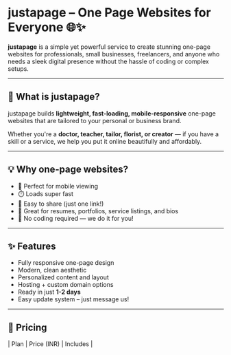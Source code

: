 # justapage – One Page Websites for Everyone 🌐✨

**justapage** is a simple yet powerful service to create stunning one-page websites for professionals, small businesses, freelancers, and anyone who needs a sleek digital presence without the hassle of coding or complex setups.

---

## 🚀 What is justapage?

justapage builds **lightweight, fast-loading, mobile-responsive** one-page websites that are tailored to your personal or business brand.

Whether you're a **doctor, teacher, tailor, florist, or creator** — if you have a skill or a service, we help you put it online beautifully and affordably.

---

## 💡 Why one-page websites?

- 📱 Perfect for mobile viewing  
- ⏱️ Loads super fast  
- 🔗 Easy to share (just one link!)  
- 💼 Great for resumes, portfolios, service listings, and bios  
- 🧠 No coding required — we do it for you!

---

## ✨ Features

- Fully responsive one-page design
- Modern, clean aesthetic
- Personalized content and layout
- Hosting + custom domain options
- Ready in just **1-2 days**
- Easy update system – just message us!

---

## 💸 Pricing

| Plan   | Price (INR) | Includes                       |
